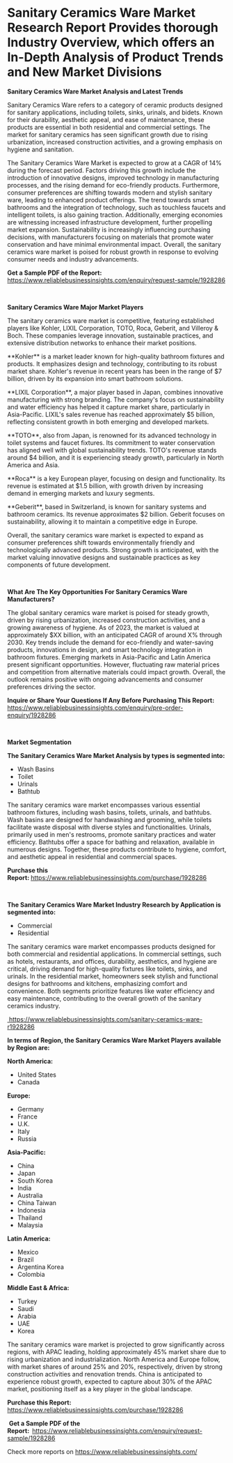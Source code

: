 <p><h1>Sanitary Ceramics Ware Market Research Report Provides thorough Industry Overview, which offers an In-Depth Analysis of Product Trends and New Market Divisions</h1></p><p><strong>Sanitary Ceramics Ware Market Analysis and Latest Trends</strong></p>
<p><p>Sanitary Ceramics Ware refers to a category of ceramic products designed for sanitary applications, including toilets, sinks, urinals, and bidets. Known for their durability, aesthetic appeal, and ease of maintenance, these products are essential in both residential and commercial settings. The market for sanitary ceramics has seen significant growth due to rising urbanization, increased construction activities, and a growing emphasis on hygiene and sanitation.</p><p>The Sanitary Ceramics Ware Market is expected to grow at a CAGR of 14% during the forecast period. Factors driving this growth include the introduction of innovative designs, improved technology in manufacturing processes, and the rising demand for eco-friendly products. Furthermore, consumer preferences are shifting towards modern and stylish sanitary ware, leading to enhanced product offerings. The trend towards smart bathrooms and the integration of technology, such as touchless faucets and intelligent toilets, is also gaining traction. Additionally, emerging economies are witnessing increased infrastructure development, further propelling market expansion. Sustainability is increasingly influencing purchasing decisions, with manufacturers focusing on materials that promote water conservation and have minimal environmental impact. Overall, the sanitary ceramics ware market is poised for robust growth in response to evolving consumer needs and industry advancements.</p></p>
<p><strong>Get a Sample PDF of the Report:&nbsp;</strong> <a href="https://www.reliablebusinessinsights.com/enquiry/request-sample/1928286?utm_campaign=3383&utm_medium=2&utm_source=Github&utm_content=ia&utm_term=29032025&utm_id=sanitary-ceramics-ware">https://www.reliablebusinessinsights.com/enquiry/request-sample/1928286</a></p>
<p>&nbsp;</p>
<p><strong>Sanitary Ceramics Ware Major Market Players</strong></p>
<p><p>The sanitary ceramics ware market is competitive, featuring established players like Kohler, LIXIL Corporation, TOTO, Roca, Geberit, and Villeroy & Boch. These companies leverage innovation, sustainable practices, and extensive distribution networks to enhance their market positions.</p><p>**Kohler** is a market leader known for high-quality bathroom fixtures and products. It emphasizes design and technology, contributing to its robust market share. Kohler's revenue in recent years has been in the range of $7 billion, driven by its expansion into smart bathroom solutions.</p><p>**LIXIL Corporation**, a major player based in Japan, combines innovative manufacturing with strong branding. The company's focus on sustainability and water efficiency has helped it capture market share, particularly in Asia-Pacific. LIXIL's sales revenue has reached approximately $5 billion, reflecting consistent growth in both emerging and developed markets.</p><p>**TOTO**, also from Japan, is renowned for its advanced technology in toilet systems and faucet fixtures. Its commitment to water conservation has aligned well with global sustainability trends. TOTO's revenue stands around $4 billion, and it is experiencing steady growth, particularly in North America and Asia.</p><p>**Roca** is a key European player, focusing on design and functionality. Its revenue is estimated at $1.5 billion, with growth driven by increasing demand in emerging markets and luxury segments. </p><p>**Geberit**, based in Switzerland, is known for sanitary systems and bathroom ceramics. Its revenue approximates $2 billion. Geberit focuses on sustainability, allowing it to maintain a competitive edge in Europe.</p><p>Overall, the sanitary ceramics ware market is expected to expand as consumer preferences shift towards environmentally friendly and technologically advanced products. Strong growth is anticipated, with the market valuing innovative designs and sustainable practices as key components of future development.</p></p>
<p>&nbsp;</p>
<p><strong>What Are The Key Opportunities For Sanitary Ceramics Ware Manufacturers?</strong></p>
<p><p>The global sanitary ceramics ware market is poised for steady growth, driven by rising urbanization, increased construction activities, and a growing awareness of hygiene. As of 2023, the market is valued at approximately $XX billion, with an anticipated CAGR of around X% through 2030. Key trends include the demand for eco-friendly and water-saving products, innovations in design, and smart technology integration in bathroom fixtures. Emerging markets in Asia-Pacific and Latin America present significant opportunities. However, fluctuating raw material prices and competition from alternative materials could impact growth. Overall, the outlook remains positive with ongoing advancements and consumer preferences driving the sector.</p></p>
<p><strong>Inquire or Share Your Questions If Any Before Purchasing This Report:</strong> <a href="https://www.reliablebusinessinsights.com/enquiry/pre-order-enquiry/1928286?utm_campaign=3383&utm_medium=2&utm_source=Github&utm_content=ia&utm_term=29032025&utm_id=sanitary-ceramics-ware">https://www.reliablebusinessinsights.com/enquiry/pre-order-enquiry/1928286</a></p>
<p>&nbsp;</p>
<p><strong>Market Segmentation</strong></p>
<p><strong>The Sanitary Ceramics Ware Market Analysis by types is segmented into:</strong></p>
<p><ul><li>Wash Basins</li><li>Toilet</li><li>Urinals</li><li>Bathtub</li></ul></p>
<p><p>The sanitary ceramics ware market encompasses various essential bathroom fixtures, including wash basins, toilets, urinals, and bathtubs. Wash basins are designed for handwashing and grooming, while toilets facilitate waste disposal with diverse styles and functionalities. Urinals, primarily used in men's restrooms, promote sanitary practices and water efficiency. Bathtubs offer a space for bathing and relaxation, available in numerous designs. Together, these products contribute to hygiene, comfort, and aesthetic appeal in residential and commercial spaces.</p></p>
<p><strong>Purchase this Report:&nbsp;</strong><a href="https://www.reliablebusinessinsights.com/purchase/1928286?utm_campaign=3383&utm_medium=2&utm_source=Github&utm_content=ia&utm_term=29032025&utm_id=sanitary-ceramics-ware">https://www.reliablebusinessinsights.com/purchase/1928286</a></p>
<p>&nbsp;</p>
<p><strong>The Sanitary Ceramics Ware Market Industry Research by Application is segmented into:</strong></p>
<p><ul><li>Commercial</li><li>Residential</li></ul></p>
<p><p>The sanitary ceramics ware market encompasses products designed for both commercial and residential applications. In commercial settings, such as hotels, restaurants, and offices, durability, aesthetics, and hygiene are critical, driving demand for high-quality fixtures like toilets, sinks, and urinals. In the residential market, homeowners seek stylish and functional designs for bathrooms and kitchens, emphasizing comfort and convenience. Both segments prioritize features like water efficiency and easy maintenance, contributing to the overall growth of the sanitary ceramics industry.</p></p>
<p><a href="https://www.reliablebusinessinsights.com/sanitary-ceramics-ware-r1928286?utm_campaign=3383&utm_medium=2&utm_source=Github&utm_content=ia&utm_term=29032025&utm_id=sanitary-ceramics-ware">&nbsp;https://www.reliablebusinessinsights.com/sanitary-ceramics-ware-r1928286</a></p>
<p><strong>In terms of Region, the Sanitary Ceramics Ware Market Players available by Region are:</strong></p>
<p>
    <p> <strong> North America: </strong>
        <ul>
            <li>United States</li>
            <li>Canada</li>
        </ul>
        </p> 
    <p> <strong> Europe: </strong>
        <ul>
            <li>Germany</li>
            <li>France</li>
            <li>U.K.</li>
            <li>Italy</li>
            <li>Russia</li>
        </ul>
        </p> 
    <p> <strong> Asia-Pacific: </strong>
        <ul>
            <li>China</li>
            <li>Japan</li>
            <li>South Korea</li>
            <li>India</li>
            <li>Australia</li>
            <li>China Taiwan</li>
            <li>Indonesia</li>
            <li>Thailand</li>
            <li>Malaysia</li>
        </ul>
        </p> 
    <p> <strong> Latin America: </strong>
        <ul>
            <li>Mexico</li>
            <li>Brazil</li>
            <li>Argentina Korea</li>
            <li>Colombia</li>
        </ul>
        </p> 
    <p> <strong> Middle East & Africa: </strong>
        <ul>
            <li>Turkey</li>
            <li>Saudi</li>
            <li>Arabia</li>
            <li>UAE</li>
            <li>Korea</li>
        </ul>
    </p>
    </p>
<p><p>The sanitary ceramics ware market is projected to grow significantly across regions, with APAC leading, holding approximately 45% market share due to rising urbanization and industrialization. North America and Europe follow, with market shares of around 25% and 20%, respectively, driven by strong construction activities and renovation trends. China is anticipated to experience robust growth, expected to capture about 30% of the APAC market, positioning itself as a key player in the global landscape.</p></p>
<p><strong>Purchase this Report: </strong><a href="https://www.reliablebusinessinsights.com/purchase/1928286?utm_campaign=3383&utm_medium=2&utm_source=Github&utm_content=ia&utm_term=29032025&utm_id=sanitary-ceramics-ware">https://www.reliablebusinessinsights.com/purchase/1928286</a></p>
<p>&nbsp;<strong>Get a Sample PDF of the Report:&nbsp;&nbsp;</strong><a href="https://www.reliablebusinessinsights.com/enquiry/request-sample/1928286?utm_campaign=3383&utm_medium=2&utm_source=Github&utm_content=ia&utm_term=29032025&utm_id=sanitary-ceramics-ware">https://www.reliablebusinessinsights.com/enquiry/request-sample/1928286</a></p>
<p><strong></strong></p>
<p>Check more reports on <a href="https://www.reliablebusinessinsights.com/?utm_campaign=3383&utm_medium=2&utm_source=Github&utm_content=ia&utm_term=29032025&utm_id=sanitary-ceramics-ware">https://www.reliablebusinessinsights.com/</a></p>